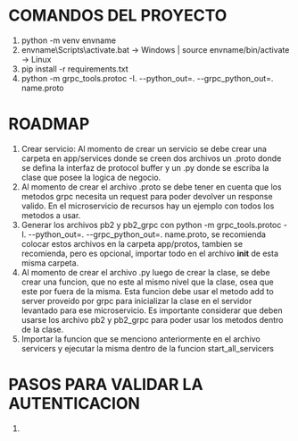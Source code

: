 # COMANDOS DEL PROYECTO

1) python -m venv envname
2) envname\Scripts\activate.bat -> Windows | source envname/bin/activate -> Linux
3) pip install -r requirements.txt
4) python -m grpc_tools.protoc -I. --python_out=. --grpc_python_out=. name.proto

# ROADMAP

1) Crear servicio: Al momento de crear un servicio se debe crear una carpeta en app/services donde se creen dos archivos un .proto donde se defina la interfaz de protocol buffer y un .py donde se escriba la clase que posee la logica de negocio.
2) Al momento de crear el archivo .proto se debe tener en cuenta que los metodos grpc necesita un request para poder devolver un response valido. En el microservicio de recursos hay un ejemplo con todos los metodos a usar.
3) Generar los archivos pb2 y pb2_grpc con python -m grpc_tools.protoc -I. --python_out=. --grpc_python_out=. name.proto, se recomienda colocar estos archivos en la carpeta app/protos, tambien se recomienda, pero es opcional, importar todo en el archivo __init__ de esta misma carpeta.
4) Al momento de crear el archivo .py luego de crear la clase, se debe crear una funcion, que no este al mismo nivel que la clase, osea que este por fuera de la misma. Esta funcion debe usar el metodo add to server proveido por grpc para inicializar la clase en el servidor levantado para ese microservicio. Es importante considerar que deben usarse los archivo pb2 y pb2_grpc para poder usar los metodos dentro de la clase.
5) Importar la funcion que se menciono anteriormente en el archivo servicers y ejecutar la misma dentro de la funcion start_all_servicers 

# PASOS PARA VALIDAR LA AUTENTICACION

1) 

